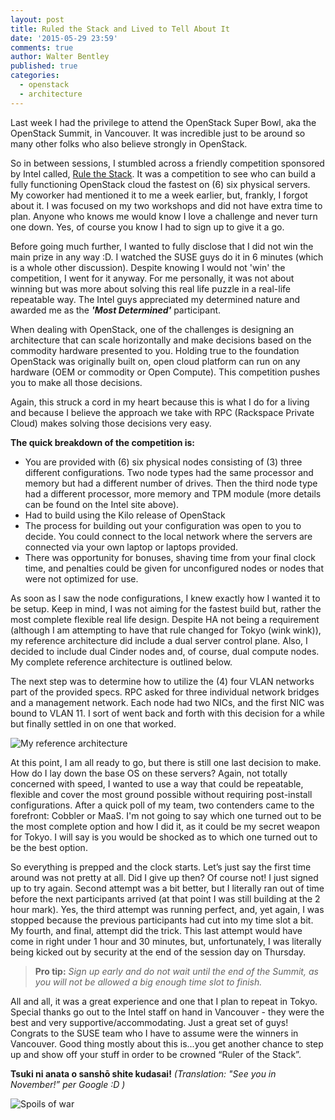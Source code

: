 ```yaml
---
layout: post
title: Ruled the Stack and Lived to Tell About It
date: '2015-05-29 23:59'
comments: true
author: Walter Bentley
published: true
categories:
  - openstack
  - architecture
---
```


Last week I had the privilege to attend the OpenStack Super Bowl, aka the OpenStack Summit, in Vancouver.  It was incredible just to be around so many other folks who also believe strongly in OpenStack.

So in between sessions, I stumbled across a friendly competition sponsored by Intel called, [Rule the Stack](https://01.org/openstack/openstacksummitvancouverbc2015/rule-stack-vancouver).  It was a competition to see who can build a fully functioning OpenStack cloud the fastest on (6) six physical servers.  My coworker had mentioned it to me a week earlier, but, frankly, I forgot about it.  I was focused on my two workshops and did not have extra time to plan.  Anyone who knows me would know I love a challenge and never turn one down.  Yes, of course you know I had to sign up to give it a go.

Before going much further, I wanted to fully disclose that I did not win the main prize in any way :D.  I watched the SUSE guys do it in 6 minutes (which is a whole other discussion).  Despite knowing I would not 'win' the competition, I went for it anyway.  For me personally, it was not about winning but was more about solving this real life puzzle in a real-life repeatable way.  The Intel guys appreciated my determined nature and awarded me as the ***'Most Determined'*** participant.

When dealing with OpenStack, one of the challenges is designing an architecture that can scale horizontally and make decisions based on the commodity hardware presented to you.  Holding true to the foundation OpenStack was originally built on, open cloud platform can run on any hardware (OEM or commodity or Open Compute).  This competition pushes you to make all those decisions.

Again, this struck a cord in my heart because this is what I do for a living and because  I believe the approach we take with RPC (Rackspace Private Cloud) makes solving those decisions very easy.

**The quick breakdown of the competition is:**

* You are provided with (6) six physical nodes consisting of (3) three different configurations.  Two node types had the same processor and memory but had a different number of drives.  Then the third node type had a different processor, more memory and TPM module (more details can be found on the Intel site above).
* Had to build using the Kilo release of OpenStack
* The process for building out your configuration was open to you to decide.  You could connect to the local network where the servers are connected via your own laptop or laptops provided.
* There was opportunity for bonuses, shaving time from your final clock time, and penalties could be given for unconfigured nodes or nodes that were not optimized for use.

As soon as I saw the node configurations, I knew exactly how I wanted it to be setup.  Keep in mind, I was not aiming for the fastest build but, rather the most complete flexible real life design.  Despite HA not being a requirement (although I am attempting to have that rule changed for Tokyo (wink wink)), my reference architecture did include a dual server control plane.  Also, I decided to include dual Cinder nodes and, of course, dual compute nodes.  My complete reference architecture is outlined below.

The next step was to determine how to utilize the (4) four VLAN networks part of the provided specs.  RPC asked for three individual network bridges and a management network.  Each node had two NICs, and the first NIC was bound to VLAN 11.  I sort of went back and forth with this decision for a while but finally settled in on one that worked.

![My reference architecture](http://www.hitchnyc.com/content/images/2015/05/rulethestack-ref.png)

At this point, I am all ready to go, but there is still one last decision to make.  How do I lay down the base OS on these servers?  Again, not totally concerned with speed, I wanted to use a way that could be repeatable, flexible and cover the most ground possible without requiring post-install configurations.  After a quick poll of my team, two contenders came to the forefront: Cobbler or MaaS.  I'm not going to say which one turned out to be the most complete option and how I did it, as it could be my secret weapon for Tokyo.  I will say is you would be shocked as to which one turned out to be the best option.

So everything is prepped and the clock starts.  Let’s just say the first time around was not pretty at all.  Did I give up then?  Of course not!  I just signed up to try again.  Second attempt was a bit better, but I literally ran out of time before the next participants arrived (at that point I was still building at the 2 hour mark).  Yes, the third attempt was running perfect, and, yet again, I was stopped because the previous participants had cut into my time slot a bit. My fourth, and final, attempt did the trick. This last attempt would have come in right under 1 hour and 30 minutes, but, unfortunately, I was literally being kicked out by security at the end of the session day on Thursday.

>**Pro tip:** *Sign up early and do not wait until the end of the Summit, as you will not be allowed a big enough time slot to finish.*

All and all, it was a great experience and one that I plan to repeat in Tokyo.  Special thanks go out to the Intel staff on hand in Vancouver - they were the best and very supportive/accommodating.  Just a great set of guys!  Congrats to the SUSE team who I have to assume were the winners in Vancouver.  Good thing mostly about this is...you get another chance to step up and show off your stuff in order to be crowned “Ruler of the Stack”.

**Tsuki ni anata o sanshō shite kudasai!** *(Translation: "See you in November!” per Google :D )*

![Spoils of war](http://www.hitchnyc.com/content/images/2015/05/rts-pic2.jpeg)